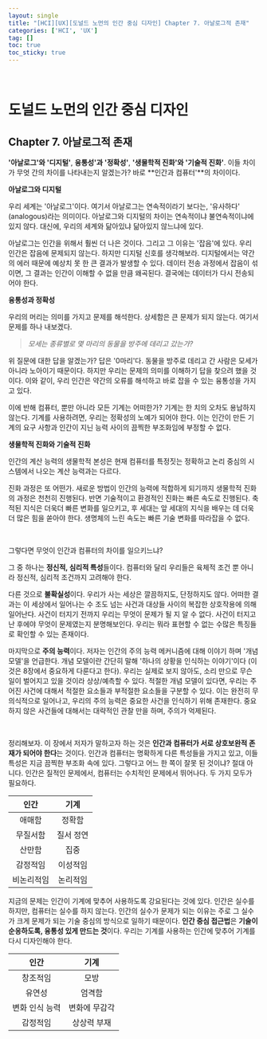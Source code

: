 ```yaml
---
layout: single
title: "[HCI][UX][도널드 노먼의 인간 중심 디자인] Chapter 7. 아날로그적 존재"
categories: ['HCI', 'UX']
tag: []
toc: true
toc_sticky: true
---
```




<br>

# 도널드 노먼의 인간 중심 디자인

## Chapter 7. 아날로그적 존재

**'아날로그'와 '디지털'**, **융통성'과 '정확성'**, **'생물학적 진화'와 '기술적 진화'**. 이들 차이가 무엇 간의 차이를 나타내는지 알겠는가? 바로 **인간과 컴퓨터'**의 차이이다. 

**아날로그와 디지털**

우리 세계는 '아날로그'이다. 여기서 아날로그는 연속적이라기 보다는, '유사하다' (analogous)라는 의미이다. 아날로그와 디지털의 차이는 연속적이냐 불연속적이냐에 있지 않다. 대신에, 우리의 세계와 닮아있냐 닮아있지 않느냐에 있다. 

아날로그는 인간을 위해서 훨씬 더 나은 것이다. 그리고 그 이유는 '잡음'에 있다. 우리 인간은 잡음에 문제되지 않는다. 하지만 디지털 신호를 생각해보라. 디지털에서는 약간의 에러 때문에 예상치 못 한 큰 결과가 발생할 수 있다. 데이터 전송 과정에서 잡음이 섞이면, 그 결과는 인간이 이해할 수 없을 만큼 왜곡된다. 결국에는 데이터가 다시 전송되어야 한다. 

**융통성과 정확성**

우리의 머리는 의미를 가지고 문제를 해석한다. 상세함은 큰 문제가 되지 않는다. 여기서 문제를 하나 내보겠다. 

> _모세는 종류별로 몇 마리의 동물을 방주에 데리고 갔는가?_

위 질문에 대한 답을 알겠는가? 답은 '0마리'다. 동물을 방주로 데리고 간 사람은 모세가 아니라 노아이기 때문이다. 하지만 우리는 문제의 의미를 이해하기 답을 찾으려 했을 것이다. 이와 같이, 우리 인간은 약간의 오류를 해석하고 바로 잡을 수 있는 융통성을 가지고 있다. 

이에 반해 컴퓨터, 뿐만 아니라 모든 기계는 어떠한가? 기계는 한 치의 오차도 용납하지 않는다. 기계를 사용하려면, 우리는 정확성의 노예가 되어야 한다. 이는 인간이 만든 기계의 요구 사항과 인간이 지닌 능력 사이의 끔찍한 부조화임에 부정할 수 없다. 

**생물학적 진화와 기술적 진화**

인간의 계산 능력의 생물학적 본성은 현재 컴퓨터를 특정짓는 정확하고 논리 중심의 시스템에서 나오는 계산 능력과는 다르다. 

진화 과정은 또 어떤가. 새로운 방법이 인간의 능력에 적합하게 되기까지 생물학적 진화의 과정은 천천히 진행된다. 반면 기술적이고 환경적인 진화는 빠른 속도로 진행된다. 축적된 지식은 더욱더 빠른 변화를 일으키고, 후 세대는 앞 세대의 지식을 배우는 데 더욱더 많은 힘을 쏟아야 한다. 생명체의 느린 속도는 빠른 기술 변화를 따라잡을 수 없다. 

<br>

그렇다면 무엇이 인간과 컴퓨터의 차이를 일으키느냐?

그 중 하나는 **정신적, 심리적 특성**들이다. 컴퓨터와 달리 우리들은 육체적 조건 뿐 아니라 정신적, 심리적 조건까지 고려해야 한다. 

다른 것으로 **불확실성**이다. 우리가 사는 세상은 깔끔하지도, 단정하지도 않다. 어떠한 결과는 이 세상에서 일어나는 수 조도 넘는 사건과 대상들 사이의 복잡한 상호작용에 의해 일어난다. 사건이 터지기 전까지 우리는 무엇이 문제가 될 지 알 수 없다. 사건이 터지고 난 후에야 무엇이 문제였는지 분명해보인다. 우리는 뭐라 표현할 수 없는 수많은 특징들로 확인할 수 있는 존재이다. 

마지막으로 **주의 능력**이다. 저자는 인간의 주의 능력 메커니즘에 대해 이야기 하며 '개념 모델'을 언급한다. 개념 모델이란 간단히 말해 '하나의 상황을 인식하는 이야기'이다 (이것은 8장에서 중요하게 다룬다고 한다). 우리는 실제로 보지 않아도, 소리 만으로 무슨 일이 벌어지고 있을 것이라 상상/예측할 수 있다. 적절한 개념 모델이 있다면, 우리는 주어진 사건에 대해서 적절한 요소들과 부적절한 요소들을 구분할 수 있다. 이는 완전히 무의식적으로 일어나고, 우리의 주의 능력은 중요한 사건을 인식하기 위해 존재한다. 중요하지 않은 사건들에 대해서는 대략적인 관찰 만을 하며, 주의가 억제된다. 

<br>

정리해보자. 이 장에서 저자가 말하고자 하는 것은 **인간과 컴퓨터가 서로 상호보완적 존재가 되어야 한다**는 것이다. 인간과 컴퓨터는 명확하게 다른 특성들을 가지고 있고, 이들 특성은 지금 끔찍한 부조화 속에 있다. 그렇다고 어느 한 쪽이 잘못 된 것이냐? 절대 아니다. 인간은 질적인 문제에서, 컴퓨터는 수치적인 문제에서 뛰어나다. 두 가지 모두가 필요하다. 

|    인간    |   기계    |
| :--------: | :-------: |
|   애매함   |  정확함   |
|  무질서함  | 질서 정연 |
|   산만함   |   집중    |
|  감정적임  | 이성적임  |
| 비논리적임 | 논리적임  |

지금의 문제는 인간이 기계에 맞추어 사용하도록 강요된다는 것에 있다. 인간은 실수를 하지만, 컴퓨터는 실수를 하지 않는다. 인간의 실수가 문제가 되는 이유는 주로 그 실수가 크게 문제가 되는 기술 중심의 방식으로 일하기 때문이다. **인간 중심 접근법**은 **기술이 순응하도록, 융통성 있게 만드는 것**이다. 우리는 기계를 사용하는 인간에 맞추어 기계를 다시 디자인해야 한다. 

|      인간      |     기계      |
| :------------: | :-----------: |
|    창조적임    |     모방      |
|     유연성     |    엄격함     |
| 변화 인식 능력 | 변화에 무감각 |
|    감정적임    |  상상력 부재  |



















